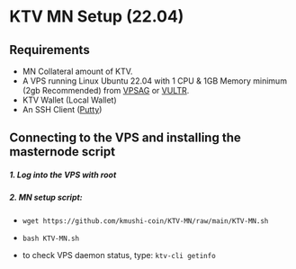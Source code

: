 # KTV MN Setup (22.04)
## Requirements
- MN Collateral amount of KTV.
- A VPS running Linux Ubuntu 22.04 with 1 CPU & 1GB Memory minimum (2gb Recommended) from [VPSAG](https://bit.ly/MN_VPSAG) or [VULTR](https://bit.ly/MN_VULTR).
- KTV Wallet (Local Wallet)
- An SSH Client (<a href="https://www.putty.org/" target="_blank">Putty</a>)


## Connecting to the VPS and installing the masternode script

##### 1. Log into the VPS with **root**

##### 2. MN setup script:
- ```wget https://github.com/kmushi-coin/KTV-MN/raw/main/KTV-MN.sh```
- ```bash KTV-MN.sh```

- to check VPS daemon status, type: ```ktv-cli getinfo```